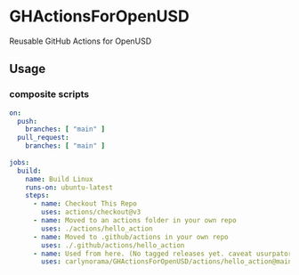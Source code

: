 # GHActionsForOpenUSD
Reusable GitHub Actions for OpenUSD


## Usage

### composite scripts

```yml
on:
  push:
    branches: [ "main" ]
  pull_request:
    branches: [ "main" ]
      
jobs:
  build:
    name: Build Linux
    runs-on: ubuntu-latest
    steps:
      - name: Checkout This Repo
        uses: actions/checkout@v3
      - name: Moved to an actions folder in your own repo
        uses: ./actions/hello_action
      - name: Moved to .github/actions in your own repo
        uses: ./.github/actions/hello_action
      - name: Used from here. (No tagged releases yet. caveat usurpator)
        uses: carlynorama/GHActionsForOpenUSD/actions/hello_action@main
```

